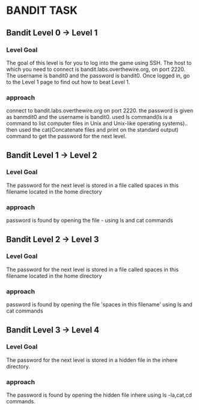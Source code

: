 # BANDIT TASK 

## Bandit Level 0 → Level 1
### Level Goal
The goal of this level is for you to log into the game using SSH. The host to which you need to connect is bandit.labs.overthewire.org, on port 2220. The username is bandit0 and the password is bandit0. Once logged in, go to the Level 1 page to find out how to beat Level 1.

### approach
connect to bandit.labs.overthewire.org on port 2220. the password is given as banmdit0 and the username is bandit0. used ls command(ls is a command to list computer files in Unix and Unix-like operating systems).. then used the cat(Concatenate files and print on the standard output) command to get the password for the next level.

## Bandit Level 1 → Level 2
### Level Goal
The password for the next level is stored in a file called spaces in this filename located in the home directory

### approach
password is found by opening the file - using ls and cat commands

## Bandit Level 2 → Level 3
### Level Goal
The password for the next level is stored in a file called spaces in this filename located in the home directory

### approach 
password is found by opening the file 'spaces in this filename' using ls and cat commands

## Bandit Level 3 → Level 4
### Level Goal
The password for the next level is stored in a hidden file in the inhere directory.

### approach
The password is found by opening the hidden file inhere using ls -la,cat,cd commands.

